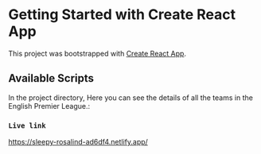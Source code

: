 # Getting Started with Create React App

This project was bootstrapped with [Create React App](https://github.com/facebook/create-react-app).

## Available Scripts

In the project directory, Here you can see the details of all the teams in the English Premier League.:

### `Live link`

https://sleepy-rosalind-ad6df4.netlify.app/